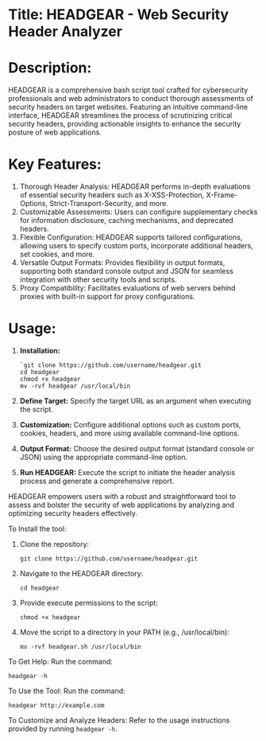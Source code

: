# Title: HEADGEAR - Web Security Header Analyzer

# Description:

HEADGEAR is a comprehensive bash script tool crafted for cybersecurity professionals and web administrators to conduct thorough assessments of security headers on target websites. Featuring an intuitive command-line interface, HEADGEAR streamlines the process of scrutinizing critical security headers, providing actionable insights to enhance the security posture of web applications.

# Key Features:

1. Thorough Header Analysis: HEADGEAR performs in-depth evaluations of essential security headers such as X-XSS-Protection, X-Frame-Options, Strict-Transport-Security, and more.
2. Customizable Assessments: Users can configure supplementary checks for information disclosure, caching mechanisms, and deprecated headers.
3. Flexible Configuration: HEADGEAR supports tailored configurations, allowing users to specify custom ports, incorporate additional headers, set cookies, and more.
4. Versatile Output Formats: Provides flexibility in output formats, supporting both standard console output and JSON for seamless integration with other security tools and scripts.
5. Proxy Compatibility: Facilitates evaluations of web servers behind proxies with built-in support for proxy configurations.

# Usage:

1. **Installation:**
   ```
   `git clone https://github.com/username/headgear.git
   cd headgear
   chmod +x headgear
   mv -rvf headgear /usr/local/bin
   ```

2. **Define Target:**
   Specify the target URL as an argument when executing the script.

3. **Customization:**
   Configure additional options such as custom ports, cookies, headers, and more using available command-line options.

4. **Output Format:**
   Choose the desired output format (standard console or JSON) using the appropriate command-line option.

5. **Run HEADGEAR:**
   Execute the script to initiate the header analysis process and generate a comprehensive report.

HEADGEAR empowers users with a robust and straightforward tool to assess and bolster the security of web applications by analyzing and optimizing security headers effectively.

To Install the tool:
1. Clone the repository:
   ```
   git clone https://github.com/username/headgear.git
   ```

2. Navigate to the HEADGEAR directory:
   ```
   cd headgear
   ```

3. Provide execute permissions to the script:
   ```
   chmod +x headgear
   ```

4. Move the script to a directory in your PATH (e.g., /usr/local/bin):
   ```
   mv -rvf headgear.sh /usr/local/bin
   ```

To Get Help:
Run the command:
   ```
   headgear -h
   ```

To Use the Tool:
Run the command:
   ```
   headgear http://example.com
   ```

To Customize and Analyze Headers:
Refer to the usage instructions provided by running `headgear -h`.
